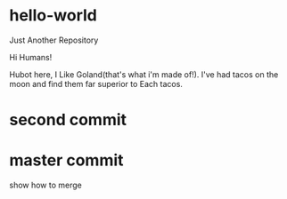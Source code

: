 # hello-world

Just Another Repository

Hi Humans!

Hubot here, I Like Goland(that's what i'm made of!).
I've had tacos on the moon and find them far superior to Each tacos.

# second commit
# master commit

show how to merge
